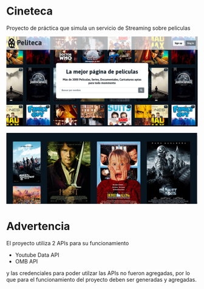 # Cineteca
Proyecto de práctica que simula un servicio de Streaming sobre peliculas


![github-large](portada.png)

![github-large](img1.png)

# Advertencia

El proyecto utiliza 2 APIs para su funcionamiento

- Youtube Data API
- OMB API

y las credenciales para poder utilzar las APIs no fueron agregadas, por lo que para el funcionamiento del proyecto deben ser generadas y agregadas.
